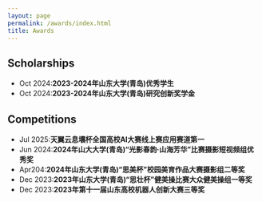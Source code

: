 ```yaml
---
layout: page
permalink: /awards/index.html
title: Awards
---
```


<!-- > Lastest Update: 8th Jan 2024 &nbsp; [中文版本 (Chinese Version)](https://caihanlin.com/file/awards-zh/) -->

## Scholarships

- Oct 2024:**2023-2024年山东大学(青岛)优秀学生** 
- Oct 2024:**2023-2024年山东大学(青岛)研究创新奖学金** 

## Competitions
- Jul 2025:**天翼云息壤杯全国高校AI大赛线上赛应用赛道第一**
- Jun 2024:**2024年山大大学(青岛)“光影春韵·山海芳华”比赛摄影短视频组优秀奖**
- Apr204:**2024年山东大学(青岛)“思美杯”校园美育作品大赛摄影组二等奖**
- Dec 2023:**2023年山东大学(青岛)“思壮杯”健美操比赛大众健美操组一等奖**
- Dec 2023:**2023年第十一届山东高校机器人创新大赛三等奖**


<!-- ## Honors

- Dec 2023：AAAI 2024 UC Scholar<br>Mentor: Tozammel Hossain, University of North Texas
- Aug 2023：FEPG Scholarship<br>Funded by Fujian Energy Petrochemical Group
- May 2023：XiamenAir Scholarship<br>Funded by Xiamen Airline, China
- May 2023：Outstanding Student Leaders of FZU
- May 2021：Merit Student of Fuzhou University
- *<font color='gray'>July 2023：Nomination for Baosteel Scholarship</font>*
- *<font color='gray'>Sep 2022：Nomination for China National Scholarship</font>*
- *<font color='gray'>June 2022：Nomination for China Telecom Scholarship</font>*<br> -->


